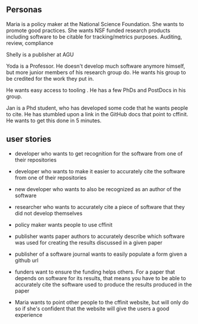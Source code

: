 ## Personas

Maria is a policy maker at the National Science Foundation. She wants to promote good practices.
She wants NSF funded research products including software to be citable for tracking/metrics purposes. Auditing, review, compliance

Shelly is a publisher at AGU 

Yoda is a Professor. He doesn't develop much software anymore himself, but more junior members of his research group do. He wants his group to be credited for the work they put in.

He wants easy access to tooling . He has a few PhDs and PostDocs in his group. 

Jan is a Phd student, who has developed some code that he wants people to cite. He has stumbled upon a link in the GitHub docs that point to cffinit. He wants to get this done in 5 minutes.





## user stories

- developer who wants to get recognition for the software from one of their repositories
- developer who wants to make it easier to accurately cite the software from one of their repositories
- new developer who wants to also be recognized as an author of the software
- researcher who wants to accurately cite a piece of software that they did not develop themselves
- policy maker wants people to use cffinit
- publisher wants paper authors to accurately describe which software was used for creating the results discussed in a given paper
- publisher of a software journal wants to easily populate a form given a github url
- funders want to ensure the funding helps others. For a paper that depends on software for its results, that means you have to be able to accurately cite the software used to produce the results produced in the paper


- Maria wants to point other people to the cffinit website, but will only do so if she's confident that the website will give the users a good experience
